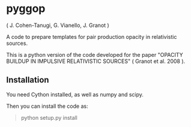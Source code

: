 # pyggop

( J. Cohen-Tanugi, G. Vianello, J. Granot )

A code to prepare templates for pair production opacity in relativistic sources.

This is a python version of the code developed for the paper 
"OPACITY BUILDUP IN IMPULSIVE RELATIVISTIC SOURCES" ( Granot et al. 2008 ).

## Installation

You need Cython installed, as well as numpy and scipy.

Then you can install the code as:

> python setup.py install


